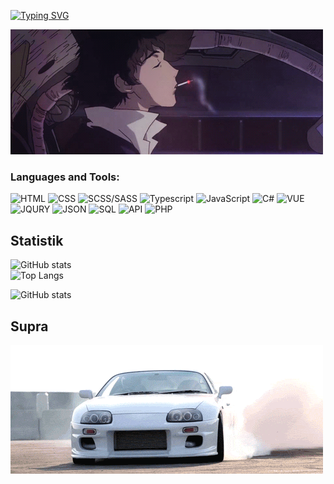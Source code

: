 
[![Typing SVG](https://readme-typing-svg.herokuapp.com?font=Roboto&duration=8000&pause=2000&color=F70000&center=true&vCenter=true&width=850&height=100&lines=Приветствую😊+на+своем+gitHub+профиле💥+Я+Junior+Frontend+Developer+из+Тирасполя🗾)](https://git.io/typing-svg)
 </br>
 
[![Header](https://github.com/424Nkita-Csharsfta4/424Nkita-Csharsfta4/blob/main/424Nkita-Csharsfta4-main/assets/1.gif)](https://vk.com/php1234python)

### Languages and Tools:
![HTML](https://img.shields.io/badge/-HTML-ff8f19)
![CSS](https://img.shields.io/badge/-CSS-2986cc)
![SCSS/SASS](https://img.shields.io/badge/-SCSS-c27ba0)
![Typescript](https://img.shields.io/badge/-TypeScript-6fa8dc)
![JavaScript](https://img.shields.io/badge/-JavaScript-E9D54D)
![C#](https://img.shields.io/badge/-Csharp-c55df5)
![VUE](https://img.shields.io/badge/-Vue-acf78b)
![JQURY](https://img.shields.io/badge/-JQURY-76a5af)
![JSON](https://img.shields.io/badge/-JSON-ffcd34)
![SQL](https://img.shields.io/badge/-SQL-bcbcbcc)
![API](https://img.shields.io/badge/-API-ffe599)
![PHP](https://img.shields.io/badge/-PHP-9fc5e8)

## Statistik
![GitHub stats](https://github-readme-stats.vercel.app/api?username=424Nkita-Csharsfta4&hide=contribs,prs)
</br>
![Top Langs](https://github-readme-stats.vercel.app/api/top-langs/?username=424Nkita-Csharsfta4&langs_count=8)


![ GitHub stats](https://github-readme-stats.vercel.app/api?username=424Nkita-Csharsfta4)



## Supra 
[![Footer](https://github.com/424Nkita-Csharsfta4/424Nkita-Csharsfta4/blob/main/assets/2.gif)](https://www.youtube.com/watch?v=H1OXCCpH_E4)
